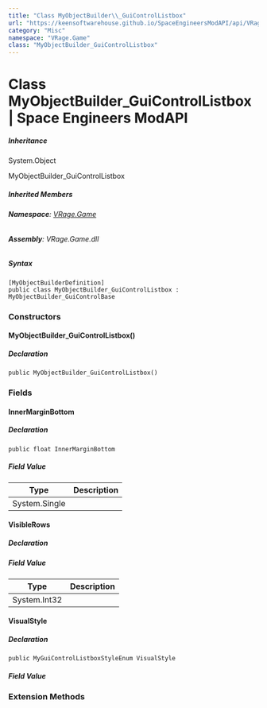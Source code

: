 ```yaml
---
title: "Class MyObjectBuilder\\_GuiControlListbox"
url: "https://keensoftwarehouse.github.io/SpaceEngineersModAPI/api/VRage.Game.MyObjectBuilder_GuiControlListbox.html"
category: "Misc"
namespace: "VRage.Game"
class: "MyObjectBuilder_GuiControlListbox"
---
```


# Class MyObjectBuilder\_GuiControlListbox | Space Engineers ModAPI

##### Inheritance

System.Object

MyObjectBuilder\_GuiControlListbox

##### Inherited Members

###### **Namespace**: [VRage.Game](https://keensoftwarehouse.github.io/SpaceEngineersModAPI/api/VRage.Game.html)

###### **Assembly**: VRage.Game.dll

##### Syntax

```
[MyObjectBuilderDefinition]
public class MyObjectBuilder_GuiControlListbox : MyObjectBuilder_GuiControlBase
```

### [](#constructors)Constructors

#### [](#VRage_Game_MyObjectBuilder_GuiControlListbox__ctor)MyObjectBuilder\_GuiControlListbox()

##### Declaration

```
public MyObjectBuilder_GuiControlListbox()
```

### [](#fields)Fields

#### [](#VRage_Game_MyObjectBuilder_GuiControlListbox_InnerMarginBottom)InnerMarginBottom

##### Declaration

```
public float InnerMarginBottom
```

##### Field Value

| Type | Description |
| --- | --- |
| System.Single |     |

#### [](#VRage_Game_MyObjectBuilder_GuiControlListbox_VisibleRows)VisibleRows

##### Declaration

##### Field Value

| Type | Description |
| --- | --- |
| System.Int32 |     |

#### [](#VRage_Game_MyObjectBuilder_GuiControlListbox_VisualStyle)VisualStyle

##### Declaration

```
public MyGuiControlListboxStyleEnum VisualStyle
```

##### Field Value

### [](#extensionmethods)Extension Methods